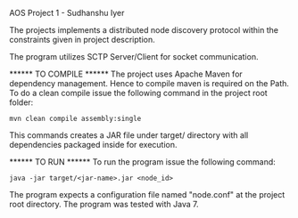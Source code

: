 AOS Project 1 - Sudhanshu Iyer

The projects implements a distributed node discovery protocol within the constraints
given in project description.

The program utilizes SCTP Server/Client for socket communication. 

****** TO COMPILE ******
The project uses Apache Maven for dependency management. Hence to compile maven is required on the Path.
To do a clean compile issue the following command in the project root folder:

	mvn clean compile assembly:single

This commands creates a JAR file under target/ directory with all dependencies packaged 
inside for execution.

****** TO RUN ******
To run the program issue the following command:

	java -jar target/<jar-name>.jar <node_id>
	
The program expects a configuration file named "node.conf" at the project root directory.
The program was tested with Java 7.